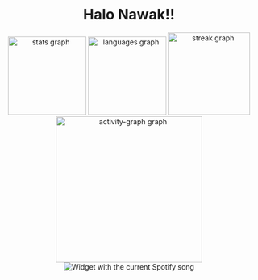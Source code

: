 <br clear="both">
<h1 align="center">Halo Nawak!!</h1>
<div align="center">
  <img src="https://github-readme-stats.vercel.app/api?username=eerfinn&hide_title=true&hide_rank=false&show_icons=true&include_all_commits=true&count_private=true&disable_animations=false&theme=github_dark&locale=en&hide_border=true&order=1" height="155" alt="stats graph"  />
  <img src="https://github-readme-stats.vercel.app/api/top-langs?username=eerfinn&locale=en&hide_title=true&layout=compact&card_width=320&langs_count=6&theme=github_dark&hide_border=true&order=2" height="155" alt="languages graph"  />
  <img src="https://streak-stats.demolab.com?user=eerfinn&locale=en&mode=daily&theme=tokyonight&hide_border=true&border_radius=16&order=3" height="163" alt="streak graph"  />
  <img src="https://github-readme-activity-graph.vercel.app/graph?username=eerfinn&radius=16&theme=github-dark&area=true&order=5&hide_title=true&hide_border=true" height="290" alt="activity-graph graph"  />
</div>

<div align="center">
  <img src="https://spotify-recently-played-readme.vercel.app/api?user=yz1l2ya3yvej80zmfg3l8dgpj&unique={true|1|on|yes}?theme=dark&spin=false&scan=false&rainbow=false" alt="Widget with the current Spotify song"  />
</div>
